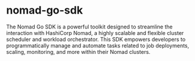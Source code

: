 # nomad-go-sdk
The Nomad Go SDK is a powerful toolkit designed to streamline the interaction with HashiCorp Nomad, a highly scalable and flexible cluster scheduler and workload orchestrator. This SDK empowers developers to programmatically manage and automate tasks related to job deployments, scaling, monitoring, and more within their Nomad clusters.
